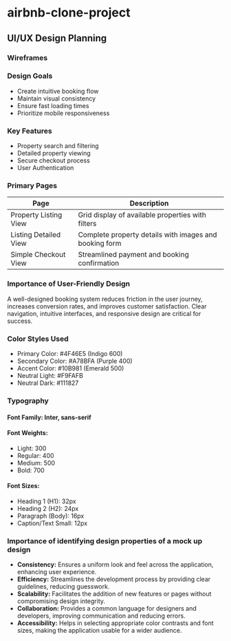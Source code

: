 # airbnb-clone-project
## UI/UX Design Planning

### Wireframes
### Design Goals
- Create intuitive booking flow
- Maintain visual consistency
- Ensure fast loading times
- Prioritize mobile responsiveness
### Key Features
- Property search and filtering
- Detailed property viewing
- Secure checkout process
- User Authentication
### Primary Pages
| Page | Description |
| ----------- | ----------- |
| Property Listing View | Grid display of available properties with filters |
| Listing Detailed View | Complete property details with images and booking form |
| Simple Checkout View | Streamlined payment and booking confirmation
### Importance of User-Friendly Design
A well-designed booking system reduces friction in the user journey, increases conversion rates, and improves customer satisfaction. Clear navigation, intuitive interfaces, and responsive design are critical for success.
### Color Styles Used
- Primary Color: #4F46E5 (Indigo 600)
- Secondary Color: #A78BFA (Purple 400)
- Accent Color: #10B981 (Emerald 500)
- Neutral Light: #F9FAFB
- Neutral Dark: #111827
### Typography
#### Font Family: Inter, sans-serif
#### Font Weights:
- Light: 300
- Regular: 400
- Medium: 500
- Bold: 700
#### Font Sizes:
- Heading 1 (H1): 32px
- Heading 2 (H2): 24px
- Paragraph (Body): 16px
- Caption/Text Small: 12px
### Importance of identifying design properties of a mock up design
- **Consistency:** Ensures a uniform look and feel across the application, enhancing user experience.
- **Efficiency:** Streamlines the development process by providing clear guidelines, reducing guesswork.
- **Scalability:** Facilitates the addition of new features or pages without compromising design integrity.
- **Collaboration:** Provides a common language for designers and developers, improving communication and reducing errors.
- **Accessibility:** Helps in selecting appropriate color contrasts and font sizes, making the application usable for a wider audience.
